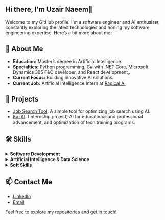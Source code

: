 ## Hi there, I'm Uzair Naeem👋

Welcome to my GitHub profile! I'm a software engineer and AI enthusiast, constantly exploring the latest technologies and honing my software engineering expertise.
Here’s a bit more about me:

## 🌟 About Me
- **Education:** Master’s degree in Artificial Intelligence.
- **Specialties:** Python programming, C# with .NET Core, Microsoft Dynamics 365 F&O developer, and React development,.
- **Current Focus:** Building innovative AI solutions.
- **Current Job:** Artificial Intelligence Intern at [Radical AI](https://www.linkedin.com/company/radicalai-li/)

## 🚀 Projects
- [Job Search Tool](https://github.com/uzairnaeem015/JobSearchAI): A simple tool for optimizing job search using AI.
- [Kai AI](https://github.com/radicalxdev/kai-ai-backend): (Internship project) AI for educational and professional advancement, and optimization of tech training programs.  

## 🛠 Skills
<details>
  <summary><strong>Software Development</strong></summary>
  <ul>
    <li><strong>Languages & Frameworks:</strong></li>
      <ul>
        <li>C#, .NET Core, ASP.NET MVC</li>
        <li>D365 F&O, X++</li>
        <li>JavaScript, React, HTML/CSS, Tailwind CSS</li>
        <li>SQL, RDBMS</li>
        <li>Entity Framework</li>
      </ul>
    <li><strong>Tools & Technologies:</strong></li>
      <ul>
        <li>RESTful APIs, Postman, Microservices, Web Services</li>
        <li>CI/CD Pipelines, TFS, Git, Visual Studio</li>
        <li>SSRS Reports</li>
        <li>Azure</li>
        <li>Docker</li>
      </ul>
  </ul>
</details>

<details>
  <summary><strong>Artificial Intelligence & Data Science</strong></summary>
  <ul>
    <li><strong>Programming Languages & Tools:</strong></li>
      <ul>
        <li>Python, Notebook, FastAPI, Streamlit</li>
        <li>Machine Learning (scikit-learn, PyTorch, NumPy, Pandas)</li>
        <li>Deep Learning</li>
        <li>Natural Language Processing (NLP)</li>
        <li>Large Language Models (Google Gemini) and langchain</li>
      </ul>
    <li><strong>Data Analysis & Visualization:</strong></li>
      <ul>
        <li>Tableau, Power BI</li>
        <li>Statistical Analysis</li>
        <li>Big Data (Hadoop, Spark)</li>
      </ul>
  </ul>
</details>

<details>
  <summary><strong>Soft Skills</strong></summary>
  <ul>
    <li>Troubleshooting Issues</li>
    <li>Communication</li>
    <li>Teamwork</li>
    <li>Unit Testing</li>
  </ul>
</details>

## 📫 Contact Me
- [LinkedIn](https://www.linkedin.com/in/uzair-naeem/)
- [Email](mailto:uzairnaeem15@gmail.com)

Feel free to explore my repositories and get in touch!


<!--
**uzairnaeem015/uzairnaeem015** is a ✨ _special_ ✨ repository because its `README.md` (this file) appears on your GitHub profile.

Here are some ideas to get you started:

- 🔭 I’m currently working on ...
- 🌱 I’m currently learning ...
- 👯 I’m looking to collaborate on ...
- 🤔 I’m looking for help with ...
- 💬 Ask me about ...
- 📫 How to reach me: ...
- 😄 Pronouns: ...
- ⚡ Fun fact: ...
-->
